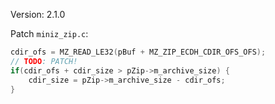 Version: 2.1.0

Patch `miniz_zip.c`:
```c
cdir_ofs = MZ_READ_LE32(pBuf + MZ_ZIP_ECDH_CDIR_OFS_OFS);
// TODO: PATCH!
if(cdir_ofs + cdir_size > pZip->m_archive_size) {
    cdir_size = pZip->m_archive_size - cdir_ofs;
}